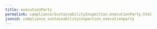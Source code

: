 ```yaml
---
title: executionParty
permalink: compliance/SustainabilityInspection.executionParty.html
jsonid: compliance_sustainabilityinspection_executionparty
---
```

